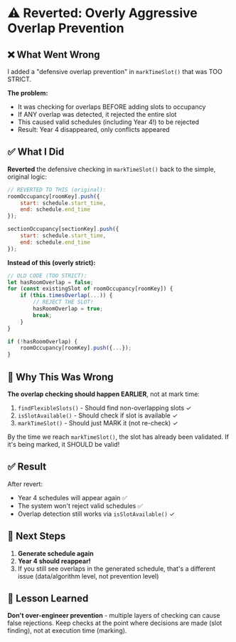 # ⚠️ Reverted: Overly Aggressive Overlap Prevention

## ❌ What Went Wrong

I added a "defensive overlap prevention" in `markTimeSlot()` that was TOO STRICT.

**The problem:**
- It was checking for overlaps BEFORE adding slots to occupancy
- If ANY overlap was detected, it rejected the entire slot
- This caused valid schedules (including Year 4!) to be rejected
- Result: Year 4 disappeared, only conflicts appeared

## ✅ What I Did

**Reverted** the defensive checking in `markTimeSlot()` back to the simple, original logic:

```javascript
// REVERTED TO THIS (original):
roomOccupancy[roomKey].push({
    start: schedule.start_time,
    end: schedule.end_time
});

sectionOccupancy[sectionKey].push({
    start: schedule.start_time,
    end: schedule.end_time
});
```

**Instead of this (overly strict):**
```javascript
// OLD CODE (TOO STRICT):
let hasRoomOverlap = false;
for (const existingSlot of roomOccupancy[roomKey]) {
    if (this.timesOverlap(...)) {
        // REJECT THE SLOT!
        hasRoomOverlap = true;
        break;
    }
}

if (!hasRoomOverlap) {
    roomOccupancy[roomKey].push({...});
}
```

## 🎯 Why This Was Wrong

**The overlap checking should happen EARLIER**, not at mark time:

1. `findFlexibleSlots()` - Should find non-overlapping slots ✓
2. `isSlotAvailable()` - Should check if slot is available ✓
3. `markTimeSlot()` - Should just MARK it (not re-check) ✓

By the time we reach `markTimeSlot()`, the slot has already been validated. If it's being marked, it SHOULD be valid!

## ✅ Result

After revert:
- Year 4 schedules will appear again ✅
- The system won't reject valid schedules ✅
- Overlap detection still works via `isSlotAvailable()` ✓

## 🚀 Next Steps

1. **Generate schedule again**
2. **Year 4 should reappear!**
3. If you still see overlaps in the generated schedule, that's a different issue (data/algorithm level, not prevention level)

## 📝 Lesson Learned

**Don't over-engineer prevention** - multiple layers of checking can cause false rejections. Keep checks at the point where decisions are made (slot finding), not at execution time (marking).
